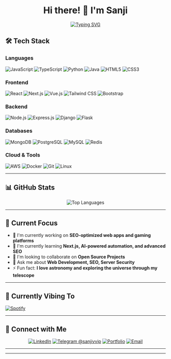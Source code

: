 <div align="center">

# Hi there! 👋 I'm Sanji

[![Typing SVG](https://readme-typing-svg.herokuapp.com?font=Fira+Code&size=30&duration=3000&pause=1000&color=36BCF7&center=true&vCenter=true&width=600&lines=SEO+Specialist;Web+Developer;Server+Security+Engineer;Open+Source+Contributor;Problem+Solver;Lifelong+Learner)](https://git.io/typing-svg)

</div>

## 🛠️ Tech Stack

### Languages
![JavaScript](https://img.shields.io/badge/JavaScript-323330?style=for-the-badge&logo=javascript&logoColor=F7DF1E)
![TypeScript](https://img.shields.io/badge/TypeScript-007ACC?style=for-the-badge&logo=typescript&logoColor=white)
![Python](https://img.shields.io/badge/Python-FFD43B?style=for-the-badge&logo=python&logoColor=blue)
![Java](https://img.shields.io/badge/Java-ED8B00?style=for-the-badge&logo=java&logoColor=white)
![HTML5](https://img.shields.io/badge/HTML5-E34F26?style=for-the-badge&logo=html5&logoColor=white)
![CSS3](https://img.shields.io/badge/CSS3-1572B6?style=for-the-badge&logo=css3&logoColor=white)

### Frontend
![React](https://img.shields.io/badge/React-20232A?style=for-the-badge&logo=react&logoColor=61DAFB)
![Next.js](https://img.shields.io/badge/next.js-000000?style=for-the-badge&logo=nextdotjs&logoColor=white)
![Vue.js](https://img.shields.io/badge/Vue.js-35495E?style=for-the-badge&logo=vuedotjs&logoColor=4FC08D)
![Tailwind CSS](https://img.shields.io/badge/Tailwind_CSS-38B2AC?style=for-the-badge&logo=tailwind-css&logoColor=white)
![Bootstrap](https://img.shields.io/badge/Bootstrap-563D7C?style=for-the-badge&logo=bootstrap&logoColor=white)

### Backend
![Node.js](https://img.shields.io/badge/Node.js-339933?style=for-the-badge&logo=nodedotjs&logoColor=white)
![Express.js](https://img.shields.io/badge/Express.js-000000?style=for-the-badge&logo=express&logoColor=white)
![Django](https://img.shields.io/badge/Django-092E20?style=for-the-badge&logo=django&logoColor=green)
![Flask](https://img.shields.io/badge/Flask-000000?style=for-the-badge&logo=flask&logoColor=white)

### Databases
![MongoDB](https://img.shields.io/badge/MongoDB-4EA94B?style=for-the-badge&logo=mongodb&logoColor=white)
![PostgreSQL](https://img.shields.io/badge/PostgreSQL-316192?style=for-the-badge&logo=postgresql&logoColor=white)
![MySQL](https://img.shields.io/badge/MySQL-005C84?style=for-the-badge&logo=mysql&logoColor=white)
![Redis](https://img.shields.io/badge/redis-%23DD0031.svg?&style=for-the-badge&logo=redis&logoColor=white)

### Cloud & Tools
![AWS](https://img.shields.io/badge/Amazon_AWS-FF9900?style=for-the-badge&logo=amazonaws&logoColor=white)
![Docker](https://img.shields.io/badge/Docker-2CA5E0?style=for-the-badge&logo=docker&logoColor=white)
![Git](https://img.shields.io/badge/GIT-E44C30?style=for-the-badge&logo=git&logoColor=white)
![Linux](https://img.shields.io/badge/Linux-FCC624?style=for-the-badge&logo=linux&logoColor=black)

---

## 📊 GitHub Stats

<div align="center">

![Top Languages](https://github-readme-stats.vercel.app/api/top-langs/?username=kennethaaron&layout=compact&theme=tokyonight&hide_border=true&langs_count=8)

</div>

---


## 🎯 Current Focus

- 🔭 I'm currently working on **SEO-optimized web apps and gaming platforms**
- 🌱 I'm currently learning **Next.js, AI-powered automation, and advanced SEO**
- 👯 I'm looking to collaborate on **Open Source Projects**
- 💬 Ask me about **Web Development, SEO, Server Security**
- ⚡ Fun fact: **I love astronomy and exploring the universe through my telescope**

---

## 🎵 Currently Vibing To

[![Spotify](https://img.shields.io/badge/Spotify-1DB954?style=for-the-badge&logo=spotify&logoColor=white)](https://open.spotify.com/playlist/5ZqPlDr2SAuHyMWm7KBvpN?si=f2330febe3da414a)

---

## 🤝 Connect with Me

<div align="center">

[![LinkedIn](https://img.shields.io/badge/LinkedIn-0077B5?style=for-the-badge&logo=linkedin&logoColor=white)](https://linkedin.com/in/YOUR_LINKEDIN)
[![Telegram @sanjivvip](https://img.shields.io/badge/Telegram-%40sanjivvip-26A5E4?style=for-the-badge&logo=telegram&logoColor=white)](https://t.me/sanjivvip)
[![Portfolio](https://img.shields.io/badge/Portfolio-000000?style=for-the-badge&logo=github&logoColor=white)](https://kennethaaron.com)
[![Email](https://img.shields.io/badge/Email-D14836?style=for-the-badge&logo=gmail&logoColor=white)](mailto:contact@kennethaaron.com)

</div>

---

---
